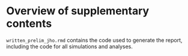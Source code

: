 # Overview of supplementary contents

`written_prelim_jho.rmd` contains the code used to generate the report, including the code for all simulations and analyses.
